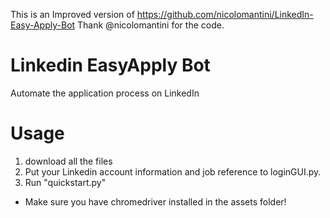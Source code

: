 This is an Improved version of https://github.com/nicolomantini/LinkedIn-Easy-Apply-Bot
Thank @nicolomantini for the code.

# Linkedin EasyApply Bot
Automate the application process on LinkedIn

# Usage
1. download all the files
2. Put your Linkedin account information and job reference to loginGUI.py. 
3. Run "quickstart.py"

* Make sure you have chromedriver installed in the assets folder!





